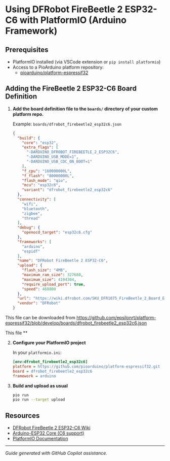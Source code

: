 # Using DFRobot FireBeetle 2 ESP32-C6 with PlatformIO (Arduino Framework)

## Prerequisites

- PlatformIO installed (via VSCode extension or `pip install platformio`)
- Access to a PioArduino platform repository:
  - [pioarduino/platform-espressif32](https://github.com/pioarduino/platform-espressif32)

## Adding the FireBeetle 2 ESP32-C6 Board Definition

1. **Add the board definition file to the `boards/` directory of your custom platform repo.**

   Example: `boards/dfrobot_firebeetle2_esp32c6.json`
   ```json
   {
     "build": {
       "core": "esp32",
       "extra_flags": [
         "-DARDUINO_DFROBOT_FIREBEETLE_2_ESP32C6",
         "-DARDUINO_USB_MODE=1",
         "-DARDUINO_USB_CDC_ON_BOOT=1"
       ],
       "f_cpu": "160000000L",
       "f_flash": "80000000L",
       "flash_mode": "qio",
       "mcu": "esp32c6",
       "variant": "dfrobot_firebeetle2_esp32c6"
     },
     "connectivity": [
       "wifi",
       "bluetooth",
       "zigbee",
       "thread"
     ],
     "debug": {
       "openocd_target": "esp32c6.cfg"
     },
     "frameworks": [
       "arduino",
       "espidf"
     ],
     "name": "DFRobot FireBeetle 2 ESP32-C6",
     "upload": {
       "flash_size": "4MB",
       "maximum_ram_size": 327680,
       "maximum_size": 4194304,
       "require_upload_port": true,
       "speed": 460800
     },
     "url": "https://wiki.dfrobot.com/SKU_DFR1075_FireBeetle_2_Board_ESP32_C6/",
     "vendor": "DFRobot"
   }
   ```
  
  This file can be downloaded from https://github.com/epsilonrt/platform-espressif32/blob/develop/boards/dfrobot_firebeetle2_esp32c6.json

This file **

2. **Configure your PlatformIO project**

   In your `platformio.ini`:
   ```ini
   [env:dfrobot_firebeetle2_esp32c6]
   platform = https://github.com/pioarduino/platform-espressif32.git
   board = dfrobot_firebeetle2_esp32c6
   framework = arduino
   ```

3. **Build and upload as usual**
   ```sh
   pio run
   pio run --target upload
   ```

## Resources

- [DFRobot FireBeetle 2 ESP32-C6 Wiki](https://wiki.dfrobot.com/SKU_DFR1075_FireBeetle_2_Board_ESP32_C6/)
- [Arduino-ESP32 Core (C6 support)](https://github.com/espressif/arduino-esp32)
- [PlatformIO Documentation](https://docs.platformio.org/)

---

*Guide generated with GitHub Copilot assistance.*
